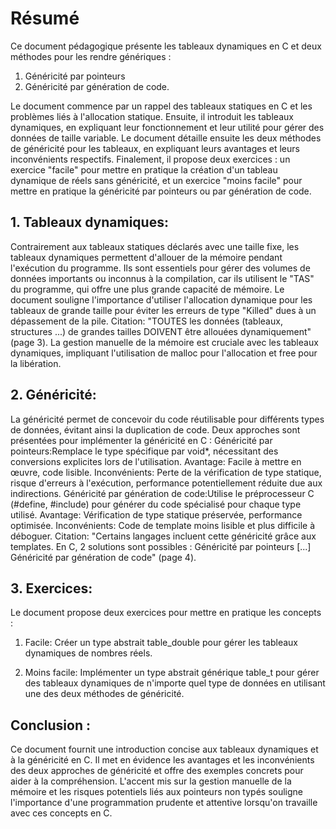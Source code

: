 # Résumé

Ce document pédagogique présente les tableaux dynamiques en C et deux méthodes pour les rendre génériques : 
1. Généricité par pointeurs
2. Généricité par génération de code. 

Le document commence par un rappel des tableaux statiques en C et les problèmes liés à l'allocation statique. Ensuite, il introduit les tableaux dynamiques, en expliquant leur fonctionnement et leur utilité pour gérer des données de taille variable. Le document détaille ensuite les deux méthodes de généricité pour les tableaux, en expliquant leurs avantages et leurs inconvénients respectifs. Finalement, il propose deux exercices : un exercice "facile" pour mettre en pratique la création d'un tableau dynamique de réels sans généricité, et un exercice "moins facile" pour mettre en pratique la généricité par pointeurs ou par génération de code.

## 1. Tableaux dynamiques:

Contrairement aux tableaux statiques déclarés avec une taille fixe, les tableaux dynamiques permettent d'allouer de la mémoire pendant l'exécution du programme.
Ils sont essentiels pour gérer des volumes de données importants ou inconnus à la compilation, car ils utilisent le "TAS" du programme, qui offre une plus grande capacité de mémoire.
Le document souligne l'importance d'utiliser l'allocation dynamique pour les tableaux de grande taille pour éviter les erreurs de type "Killed" dues à un dépassement de la pile.
Citation: "TOUTES les données (tableaux, structures ...) de grandes tailles DOIVENT être allouées dynamiquement" (page 3).
La gestion manuelle de la mémoire est cruciale avec les tableaux dynamiques, impliquant l'utilisation de malloc pour l'allocation et free pour la libération.

## 2. Généricité:

La généricité permet de concevoir du code réutilisable pour différents types de données, évitant ainsi la duplication de code.
Deux approches sont présentées pour implémenter la généricité en C :
Généricité par pointeurs:Remplace le type spécifique par void*, nécessitant des conversions explicites lors de l'utilisation.
Avantage: Facile à mettre en œuvre, code lisible.
Inconvénients: Perte de la vérification de type statique, risque d'erreurs à l'exécution, performance potentiellement réduite due aux indirections.
Généricité par génération de code:Utilise le préprocesseur C (#define, #include) pour générer du code spécialisé pour chaque type utilisé.
Avantage: Vérification de type statique préservée, performance optimisée.
Inconvénients: Code de template moins lisible et plus difficile à déboguer.
Citation: "Certains langages incluent cette généricité grâce aux templates. En C, 2 solutions sont possibles : Généricité par pointeurs [...] Généricité par génération de code" (page 4).

## 3. Exercices:

Le document propose deux exercices pour mettre en pratique les concepts :

1. Facile: Créer un type abstrait table_double pour gérer les tableaux dynamiques de nombres réels.

2. Moins facile: Implémenter un type abstrait générique table_t pour gérer des tableaux dynamiques de n'importe quel type de données en utilisant une des deux méthodes de généricité.


## Conclusion :
Ce document fournit une introduction concise aux tableaux dynamiques et à la généricité en C. Il met en évidence les avantages et les inconvénients des deux approches de généricité et offre des exemples concrets pour aider à la compréhension. L'accent mis sur la gestion manuelle de la mémoire et les risques potentiels liés aux pointeurs non typés souligne l'importance d'une programmation prudente et attentive lorsqu'on travaille avec ces concepts en C.